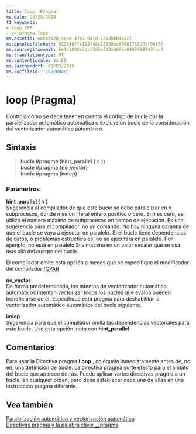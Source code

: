 ```yaml
---
title: loop (Pragma)
ms.date: 08/29/2019
f1_keywords:
- loop_CPP
- vc-pragma.loop
ms.assetid: 6d5bb428-cead-47e7-941d-7513bbb162c7
ms.openlocfilehash: 013540ffe120f42c15538ce86661753b9cf9416f
ms.sourcegitcommit: 6e1c1822e7bcf3d2ef23eb8fac6465f88743facf
ms.translationtype: MT
ms.contentlocale: es-ES
ms.lasthandoff: 09/03/2019
ms.locfileid: "70220849"
---
```

# <a name="loop-pragma"></a>loop (Pragma)

Controla cómo se debe tener en cuenta el código de bucle por la paralelizador automático automática o excluye un bucle de la consideración del vectorizador automático automático.

## <a name="syntax"></a>Sintaxis

> **bucle #pragma (hint_parallel (** *n* **))** \
> **bucle #pragma (no_vector)** \
> **bucle #pragma (ivdep)**

### <a name="parameters"></a>Parámetros

**hint_parallel (** *n* **)** \
Sugerencia al compilador de que este bucle se debe paralelizar en *n* subprocesos, donde *n* es un literal entero positivo o cero. Si *n* es cero, se utiliza el número máximo de subprocesos en tiempo de ejecución. Es una sugerencia para el compilador, no un comando. No hay ninguna garantía de que el bucle se vaya a ejecutar en paralelo. Si el bucle tiene dependencias de datos, o problemas estructurales, no se ejecutará en paralelo. Por ejemplo, no está en paralelo Si almacena en un valor escalar que se usa más allá del cuerpo del bucle.

El compilador omite esta opción a menos que se especifique el modificador del compilador [/QPAR](../build/reference/qpar-auto-parallelizer.md)

**no_vector**\
De forma predeterminada, los intentos de vectorizador automático automáticos intentan vectorizar todos los bucles que evalúa pueden beneficiarse de él. Especifique esta pragma para deshabilitar la vectorizador automático automática del bucle siguiente.

**ivdep**\
Sugerencia para que el compilador omita las dependencias vectoriales para este bucle. Use esta opción junto con **hint_parallel**.

## <a name="remarks"></a>Comentarios

Para usar la Directiva pragma **Loop** , colóquela inmediatamente antes de, no en, una definición de bucle. La directiva pragma surte efecto para el ámbito del bucle que aparece detrás. Puede aplicar varias directivas pragma a un bucle, en cualquier orden, pero debe establecer cada una de ellas en una instrucción pragma diferente.

## <a name="see-also"></a>Vea también

[Paralelización automática y vectorización automática](../parallel/auto-parallelization-and-auto-vectorization.md)\
[Directivas pragma y la palabra clave __pragma](../preprocessor/pragma-directives-and-the-pragma-keyword.md)
